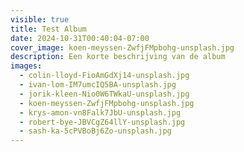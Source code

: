 ```yaml
---
visible: true
title: Test Album
date: 2024-10-31T00:40:04-07:00
cover_image: koen-meyssen-ZwfjFMpbohg-unsplash.jpg
description: Een korte beschrijving van de album
images:
  - colin-lloyd-FioAmGdXj14-unsplash.jpg
  - ivan-lom-IM7umcIQ5BA-unsplash.jpg
  - jorik-kleen-Nio0W6TWkaU-unsplash.jpg
  - koen-meyssen-ZwfjFMpbohg-unsplash.jpg
  - krys-amon-vn8Falk7JbU-unsplash.jpg
  - robert-bye-JBVCgZ64llY-unsplash.jpg
  - sash-ka-5cPVBoBj6Zo-unsplash.jpg
---
```

